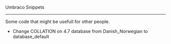 Umbraco Snippets
________________

Some code that might be usefull for other people.

- Change COLLATION on 4.7 database from Danish_Norwegian to database_default
